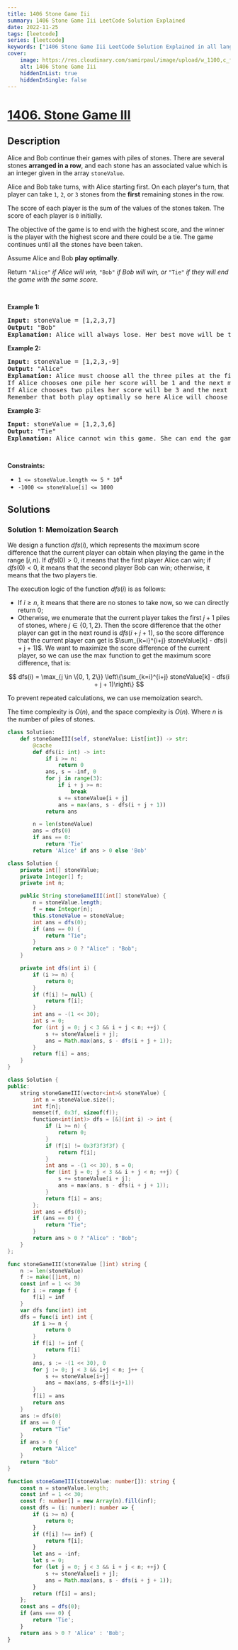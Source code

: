 ```yaml
---
title: 1406 Stone Game Iii
summary: 1406 Stone Game Iii LeetCode Solution Explained
date: 2022-11-25
tags: [leetcode]
series: [leetcode]
keywords: ["1406 Stone Game Iii LeetCode Solution Explained in all languages", "1406 Stone Game Iii", "LeetCode", "leetcode solution in Python3 C++ Java Go PHP Ruby Swift TypeScript Rust C# JavaScript C", "GeeksforGeeks", "InterviewBit", "Coding Ninjas", "HackerRank", "HackerEarth", "CodeChef", "TopCoder", "AlgoExpert", "freeCodeCamp", "Codeforces", "GitHub", "AtCoder", "Samir Paul"]
cover:
    image: https://res.cloudinary.com/samirpaul/image/upload/w_1100,c_fit,co_rgb:FFFFFF,l_text:Arial_75_bold:1406 Stone Game Iii - Solution Explained/problem-solving.webp
    alt: 1406 Stone Game Iii
    hiddenInList: true
    hiddenInSingle: false
---
```



# [1406. Stone Game III](https://leetcode.com/problems/stone-game-iii)


## Description

<p>Alice and Bob continue their games with piles of stones. There are several stones <strong>arranged in a row</strong>, and each stone has an associated value which is an integer given in the array <code>stoneValue</code>.</p>

<p>Alice and Bob take turns, with Alice starting first. On each player&#39;s turn, that player can take <code>1</code>, <code>2</code>, or <code>3</code> stones from the <strong>first</strong> remaining stones in the row.</p>

<p>The score of each player is the sum of the values of the stones taken. The score of each player is <code>0</code> initially.</p>

<p>The objective of the game is to end with the highest score, and the winner is the player with the highest score and there could be a tie. The game continues until all the stones have been taken.</p>

<p>Assume Alice and Bob <strong>play optimally</strong>.</p>

<p>Return <code>&quot;Alice&quot;</code><em> if Alice will win, </em><code>&quot;Bob&quot;</code><em> if Bob will win, or </em><code>&quot;Tie&quot;</code><em> if they will end the game with the same score</em>.</p>

<p>&nbsp;</p>
<p><strong class="example">Example 1:</strong></p>

<pre>
<strong>Input:</strong> stoneValue = [1,2,3,7]
<strong>Output:</strong> &quot;Bob&quot;
<strong>Explanation:</strong> Alice will always lose. Her best move will be to take three piles and the score become 6. Now the score of Bob is 7 and Bob wins.
</pre>

<p><strong class="example">Example 2:</strong></p>

<pre>
<strong>Input:</strong> stoneValue = [1,2,3,-9]
<strong>Output:</strong> &quot;Alice&quot;
<strong>Explanation:</strong> Alice must choose all the three piles at the first move to win and leave Bob with negative score.
If Alice chooses one pile her score will be 1 and the next move Bob&#39;s score becomes 5. In the next move, Alice will take the pile with value = -9 and lose.
If Alice chooses two piles her score will be 3 and the next move Bob&#39;s score becomes 3. In the next move, Alice will take the pile with value = -9 and also lose.
Remember that both play optimally so here Alice will choose the scenario that makes her win.
</pre>

<p><strong class="example">Example 3:</strong></p>

<pre>
<strong>Input:</strong> stoneValue = [1,2,3,6]
<strong>Output:</strong> &quot;Tie&quot;
<strong>Explanation:</strong> Alice cannot win this game. She can end the game in a draw if she decided to choose all the first three piles, otherwise she will lose.
</pre>

<p>&nbsp;</p>
<p><strong>Constraints:</strong></p>

<ul>
	<li><code>1 &lt;= stoneValue.length &lt;= 5 * 10<sup>4</sup></code></li>
	<li><code>-1000 &lt;= stoneValue[i] &lt;= 1000</code></li>
</ul>

## Solutions

### Solution 1: Memoization Search

We design a function $dfs(i)$, which represents the maximum score difference that the current player can obtain when playing the game in the range $[i, n)$. If $dfs(0) > 0$, it means that the first player Alice can win; if $dfs(0) < 0$, it means that the second player Bob can win; otherwise, it means that the two players tie.

The execution logic of the function $dfs(i)$ is as follows:

-   If $i \geq n$, it means that there are no stones to take now, so we can directly return $0$;
-   Otherwise, we enumerate that the current player takes the first $j+1$ piles of stones, where $j \in \{0, 1, 2\}$. Then the score difference that the other player can get in the next round is $dfs(i + j + 1)$, so the score difference that the current player can get is $\sum_{k=i}^{i+j} stoneValue[k] - dfs(i + j + 1)$. We want to maximize the score difference of the current player, so we can use the $\max$ function to get the maximum score difference, that is:

$$
dfs(i) = \max_{j \in \{0, 1, 2\}} \left\{\sum_{k=i}^{i+j} stoneValue[k] - dfs(i + j + 1)\right\}
$$

To prevent repeated calculations, we can use memoization search.

The time complexity is $O(n)$, and the space complexity is $O(n)$. Where $n$ is the number of piles of stones.

<!-- tabs:start -->

```python
class Solution:
    def stoneGameIII(self, stoneValue: List[int]) -> str:
        @cache
        def dfs(i: int) -> int:
            if i >= n:
                return 0
            ans, s = -inf, 0
            for j in range(3):
                if i + j >= n:
                    break
                s += stoneValue[i + j]
                ans = max(ans, s - dfs(i + j + 1))
            return ans

        n = len(stoneValue)
        ans = dfs(0)
        if ans == 0:
            return 'Tie'
        return 'Alice' if ans > 0 else 'Bob'
```

```java
class Solution {
    private int[] stoneValue;
    private Integer[] f;
    private int n;

    public String stoneGameIII(int[] stoneValue) {
        n = stoneValue.length;
        f = new Integer[n];
        this.stoneValue = stoneValue;
        int ans = dfs(0);
        if (ans == 0) {
            return "Tie";
        }
        return ans > 0 ? "Alice" : "Bob";
    }

    private int dfs(int i) {
        if (i >= n) {
            return 0;
        }
        if (f[i] != null) {
            return f[i];
        }
        int ans = -(1 << 30);
        int s = 0;
        for (int j = 0; j < 3 && i + j < n; ++j) {
            s += stoneValue[i + j];
            ans = Math.max(ans, s - dfs(i + j + 1));
        }
        return f[i] = ans;
    }
}
```

```cpp
class Solution {
public:
    string stoneGameIII(vector<int>& stoneValue) {
        int n = stoneValue.size();
        int f[n];
        memset(f, 0x3f, sizeof(f));
        function<int(int)> dfs = [&](int i) -> int {
            if (i >= n) {
                return 0;
            }
            if (f[i] != 0x3f3f3f3f) {
                return f[i];
            }
            int ans = -(1 << 30), s = 0;
            for (int j = 0; j < 3 && i + j < n; ++j) {
                s += stoneValue[i + j];
                ans = max(ans, s - dfs(i + j + 1));
            }
            return f[i] = ans;
        };
        int ans = dfs(0);
        if (ans == 0) {
            return "Tie";
        }
        return ans > 0 ? "Alice" : "Bob";
    }
};
```

```go
func stoneGameIII(stoneValue []int) string {
	n := len(stoneValue)
	f := make([]int, n)
	const inf = 1 << 30
	for i := range f {
		f[i] = inf
	}
	var dfs func(int) int
	dfs = func(i int) int {
		if i >= n {
			return 0
		}
		if f[i] != inf {
			return f[i]
		}
		ans, s := -(1 << 30), 0
		for j := 0; j < 3 && i+j < n; j++ {
			s += stoneValue[i+j]
			ans = max(ans, s-dfs(i+j+1))
		}
		f[i] = ans
		return ans
	}
	ans := dfs(0)
	if ans == 0 {
		return "Tie"
	}
	if ans > 0 {
		return "Alice"
	}
	return "Bob"
}
```

```ts
function stoneGameIII(stoneValue: number[]): string {
    const n = stoneValue.length;
    const inf = 1 << 30;
    const f: number[] = new Array(n).fill(inf);
    const dfs = (i: number): number => {
        if (i >= n) {
            return 0;
        }
        if (f[i] !== inf) {
            return f[i];
        }
        let ans = -inf;
        let s = 0;
        for (let j = 0; j < 3 && i + j < n; ++j) {
            s += stoneValue[i + j];
            ans = Math.max(ans, s - dfs(i + j + 1));
        }
        return (f[i] = ans);
    };
    const ans = dfs(0);
    if (ans === 0) {
        return 'Tie';
    }
    return ans > 0 ? 'Alice' : 'Bob';
}
```

<!-- tabs:end -->

<!-- end -->
